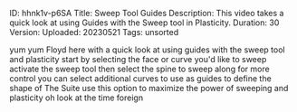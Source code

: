 ID: hhnk1v-p6SA
Title: Sweep Tool Guides
Description: This video takes a quick look at using Guides with the Sweep tool in Plasticity.
Duration: 30
Version: 
Uploaded: 20230521
Tags: unsorted

yum yum
Floyd here with a quick look at using
guides with the sweep tool and
plasticity start by selecting the face
or curve you'd like to sweep activate
the sweep tool then select the spine to
sweep along for more control you can
select additional curves to use as
guides to define the shape of The Suite
use this option to maximize the power of
sweeping and plasticity oh look at the
time
foreign
